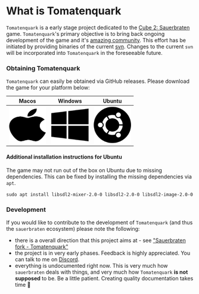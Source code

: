 # What is Tomatenquark

`Tomatenquark` is a early stage project dedicated to the [Cube 2: Sauerbraten](http://sauerbraten.org/) game. `Tomatenquark`'s primary objective is to bring back ongoing development of the game and it's [amazing community](http://sauerworld.org/). This effort has be initiated by providing binaries of the current [svn](https://svn.code.sf.net/p/sauerbraten/code). Changes to the current `svn` will be incorporated into `Tomatenquark` in the foreseeable future.

### Obtaining Tomatenquark

`Tomatenquark` can easily be obtained via GitHub releases. Please download the game for your platform below:

| Macos | Windows | Ubuntu |
| :---: | :-----: | :----: |
| [<img src="./images/apple-brands.svg" height="100" width="100" alt="Macos"/>](https://github.com/Tomatenquark/code/releases/latest/download/sauerbraten_macos.zip) | [<img src="./images/windows-brands.svg" height="100" width="100" alt="Windows"/>](https://github.com/Tomatenquark/code/releases/latest/download/sauerbraten_windows.zip) | [<img src="./images/ubuntu-brands.svg" height="100" width="100" alt="Ubuntu"/>](https://github.com/Tomatenquark/code/releases/latest/download/sauerbraten_ubuntu.zip) |

#### Additional installation instructions for Ubuntu

The game may not run out of the box on Ubuntu due to missing dependencies.
This can be fixed by installing the missing dependencies via `apt`.

```
sudo apt install libsdl2-mixer-2.0-0 libsdl2-2.0-0 libsdl2-image-2.0-0
```

### Development

If you would like to contribute to the development of `Tomatenquark` (and thus the `sauerbraten` ecosystem) please note the following:

- there is a overall direction that this project aims at - see ["Sauerbraten fork - Tomatenquark"](https://hackmd.io/@VEZp3E0FRz-R7QeOzCh6zg/SkC5zPeGU)
- the project is in very early phases. Feedback is highly appreciated. You can talk to me on [Discord](https://discord.gg/012c19bkwljlWsh3y).
- everything is undocumented right now. This is very much how `sauerbraten` deals with things, and very much how `Tomatenquark` **is not supposed** to be. Be a little patient. Creating quality documentation takes time 🍷
